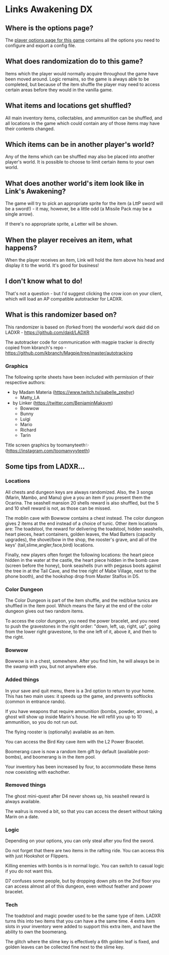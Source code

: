 # Links Awakening DX

## Where is the options page?

The [player options page for this game](../player-options) contains all the options you need to configure and export a
config file.

## What does randomization do to this game?

Items which the player would normally acquire throughout the game have been moved around. Logic remains, so the game is
always able to be completed, but because of the item shuffle the player may need to access certain areas before they
would in the vanilla game.

## What items and locations get shuffled?

All main inventory items, collectables, and ammunition can be shuffled, and all locations in the game which could
contain any of those items may have their contents changed.

## Which items can be in another player's world?

Any of the items which can be shuffled may also be placed into another player's world. It is possible to choose to limit
certain items to your own world.

## What does another world's item look like in Link's Awakening?

The game will try to pick an appropriate sprite for the item (a LttP sword will be a sword!) - it may, however, be a little odd (a Missile Pack may be a single arrow).

If there's no appropriate sprite, a Letter will be shown.

## When the player receives an item, what happens?

When the player receives an item, Link will hold the item above his head and display it to the world. It's good for
business!

## I don't know what to do!

That's not a question - but I'd suggest clicking the crow icon on your client, which will load an AP compatible autotracker for LADXR.

## What is this randomizer based on?

This randomizer is based on (forked from) the wonderful work daid did on LADXR - https://github.com/daid/LADXR

The autotracker code for communication with magpie tracker is directly copied from kbranch's repo - https://github.com/kbranch/Magpie/tree/master/autotracking

### Graphics

The following sprite sheets have been included with permission of their respective authors:

* by Madam Materia (https://www.twitch.tv/isabelle_zephyr)
  * Matty_LA
* by Linker (https://twitter.com/BenjaminMaksym)
  * Bowwow
  * Bunny
  * Luigi
  * Mario
  * Richard
  * Tarin

Title screen graphics by toomanyteeth✨ (https://instagram.com/toomanyyyteeth)

## Some tips from LADXR...

<h3>Locations</h3>
<p>All chests and dungeon keys are always randomized. Also, the 3 songs (Marin, Mambo, and Manu) give a you an item if you present them the Ocarina. The seashell mansion 20 shells reward is also shuffled, but the 5 and 10 shell reward is not, as those can be missed.</p>
<p>The moblin cave with Bowwow contains a chest instead. The color dungeon gives 2 items at the end instead of a choice of tunic. Other item locations are: The toadstool, the reward for delivering the toadstool, hidden seashells, heart pieces, heart containers, golden leaves, the Mad Batters (capacity upgrades), the shovel/bow in the shop, the rooster's grave, and all of the keys' (tail,slime,angler,face,bird) locations.</p>
<p>Finally, new players often forget the following locations: the heart piece hidden in the water at the castle, the heart piece hidden in the bomb cave (screen before the honey), bonk seashells (run with pegasus boots against the tree in at the Tail Cave, and the tree right of Mabe Village, next to the phone booth), and the hookshop drop from Master Stalfos in D5.</p>

<h3>Color Dungeon</h3>
<p>The Color Dungeon is part of the item shuffle, and the red/blue tunics are shuffled in the item pool. Which means the fairy at the end of the color dungeon gives out two random items.</p>
<p>To access the color dungeon, you need the power bracelet, and you need to push the gravestones in the right order: "down, left, up, right, up", going from the lower right gravestone, to the one left of it, above it, and then to the right.</p>

<h3>Bowwow</h3>
<p>Bowwow is in a chest, somewhere. After you find him, he will always be in the swamp with you, but not anywhere else.</p>

<h3>Added things</h3>
<p>In your save and quit menu, there is a 3rd option to return to your home. This has two main uses: it speeds up the game, and prevents softlocks (common in entrance rando).</p>
<p>If you have weapons that require ammunition (bombs, powder, arrows), a ghost will show up inside Marin's house. He will refill you up to 10 ammunition, so you do not run out.</p>
<p>The flying rooster is (optionally) available as an item.</p>
<p>You can access the Bird Key cave item with the L2 Power Bracelet.</p>
<p>Boomerang cave is now a random item gift by default (available post-bombs), and boomerang is in the item pool.</p>
<p>Your inventory has been increased by four, to accommodate these items now coexisting with eachother.</p>

<h3>Removed things</h3>
<p>The ghost mini-quest after D4 never shows up, his seashell reward is always available.</p>
<p>The walrus is moved a bit, so that you can access the desert without taking Marin on a date.</p>

<h3>Logic</h3>
<p>Depending on your options, you can only steal after you find the sword.</p>
<p>Do not forget that there are two items in the rafting ride. You can access this with just Hookshot or Flippers.</p>
<p>Killing enemies with bombs is in normal logic. You can switch to casual logic if you do not want this.</p>
<p>D7 confuses some people, but by dropping down pits on the 2nd floor you can access almost all of this dungeon, even without feather and power bracelet.</p>

<h3>Tech</h3>
<p>The toadstool and magic powder used to be the same type of item. LADXR turns this into two items that you can have a the same time. 4 extra item slots in your inventory were added to support this extra item, and have the ability to own the boomerang.</p>
<p>The glitch where the slime key is effectively a 6th golden leaf is fixed, and golden leaves can be collected fine next to the slime key.</p>
